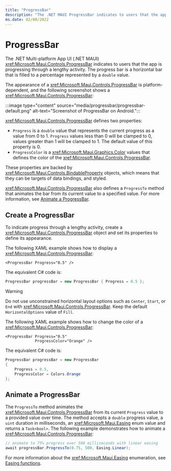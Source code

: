 ```yaml
---
title: "ProgressBar"
description: "The .NET MAUI ProgressBar indicates to users that the app is progressing through a lengthy activity."
ms.date: 02/08/2022
---
```


# ProgressBar

The .NET Multi-platform App UI (.NET MAUI) <xref:Microsoft.Maui.Controls.ProgressBar> indicates to users that the app is progressing through a lengthy activity. The progress bar is a horizontal bar that is filled to a percentage represented by a `double` value.

The appearance of a <xref:Microsoft.Maui.Controls.ProgressBar> is platform-dependent, and the following screenshot shows a <xref:Microsoft.Maui.Controls.ProgressBar>:

:::image type="content" source="media/progressbar/progressbar-default.png" alt-text="Screenshot of ProgressBar on Android.":::

<xref:Microsoft.Maui.Controls.ProgressBar> defines two properties:

- `Progress` is a `double` value that represents the current progress as a value from 0 to 1. `Progress` values less than 0 will be clamped to 0, values greater than 1 will be clamped to 1. The default value of this property is 0.
- `ProgressColor` is a <xref:Microsoft.Maui.Graphics.Color> values that defines the color of the <xref:Microsoft.Maui.Controls.ProgressBar>.

These properties are backed by <xref:Microsoft.Maui.Controls.BindableProperty> objects, which means that they can be targets of data bindings, and styled.

<xref:Microsoft.Maui.Controls.ProgressBar> also defines a `ProgressTo` method that animates the bar from its current value to a specified value. For more information, see [Animate a ProgressBar](#animate-a-progressbar).

## Create a ProgressBar

To indicate progress through a lengthy activity, create a <xref:Microsoft.Maui.Controls.ProgressBar> object and set its properties to define its appearance.

The following XAML example shows how to display a <xref:Microsoft.Maui.Controls.ProgressBar>:

```xaml
<ProgressBar Progress="0.5" />
```

The equivalent C# code is:

```csharp
ProgressBar progressBar = new ProgressBar { Progress = 0.5 };
```

> [!WARNING]
> Do not use unconstrained horizontal layout options such as `Center`, `Start`, or `End` with <xref:Microsoft.Maui.Controls.ProgressBar>. Keep the default `HorizontalOptions` value of `Fill`. <!-- and don't use a width of `Auto` when putting a <xref:Microsoft.Maui.Controls.ProgressBar> in a <xref:Microsoft.Maui.Controls.Grid> layout.-->

The following XAML example shows how to change the color of a <xref:Microsoft.Maui.Controls.ProgressBar>:

```xaml
<ProgressBar Progress="0.5"
             ProgressColor="Orange" />
```

The equivalent C# code is:

```csharp
ProgressBar progressBar = new ProgressBar
{
    Progress = 0.5,
    ProgressColor = Colors.Orange
};
```

## Animate a ProgressBar

The `ProgressTo` method animates the <xref:Microsoft.Maui.Controls.ProgressBar> from its current `Progress` value to a provided value over time. The method accepts a `double` progress value, a `uint` duration in milliseconds, an <xref:Microsoft.Maui.Easing> enum value and returns a `Task<bool>`. The following example demonstrates how to animate a <xref:Microsoft.Maui.Controls.ProgressBar>:

```csharp
// animate to 75% progress over 500 milliseconds with linear easing
await progressBar.ProgressTo(0.75, 500, Easing.Linear);
```

For more information about the <xref:Microsoft.Maui.Easing> enumeration, see [Easing functions](~/user-interface/animation/easing.md).
